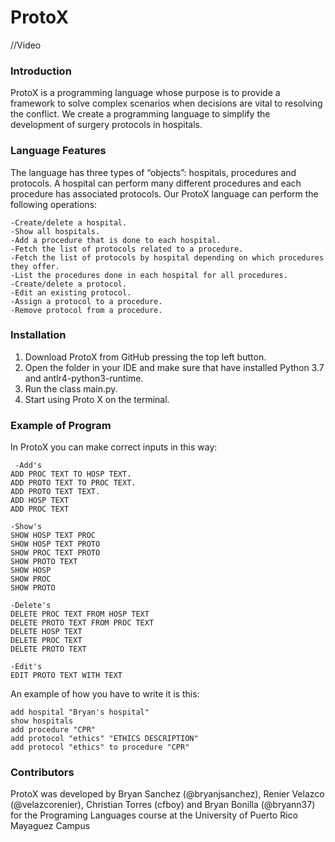 # ProtoX

//Video

### Introduction

ProtoX is a programming language whose purpose is to provide a framework to solve complex scenarios when decisions are vital to resolving the conflict. We create a programming language to simplify the development of surgery protocols in hospitals.

### Language Features

The language has three types of “objects”: hospitals, procedures and protocols. A hospital can perform many different procedures and each procedure has associated protocols. Our ProtoX language can perform the following operations:


```language
-Create/delete a hospital.
-Show all hospitals.
-Add a procedure that is done to each hospital.
-Fetch the list of protocols related to a procedure.
-Fetch the list of protocols by hospital depending on which procedures they offer.
-List the procedures done in each hospital for all procedures.
-Create/delete a protocol.
-Edit an existing protocol.
-Assign a protocol to a procedure.
-Remove protocol from a procedure.
```
### Installation

1. Download ProtoX from GitHub pressing the top left button.
2. Open the folder in your IDE and make sure that have installed Python 3.7 and antlr4-python3-runtime.
3. Run the class main.py.
4. Start using Proto X on the terminal.

### Example of Program

In ProtoX you can make correct inputs in this way:

```
 -Add's
ADD PROC TEXT TO HOSP TEXT.
ADD PROTO TEXT TO PROC TEXT.
ADD PROTO TEXT TEXT.
ADD HOSP TEXT
ADD PROC TEXT

-Show's
SHOW HOSP TEXT PROC
SHOW HOSP TEXT PROTO
SHOW PROC TEXT PROTO
SHOW PROTO TEXT
SHOW HOSP
SHOW PROC
SHOW PROTO

-Delete's
DELETE PROC TEXT FROM HOSP TEXT
DELETE PROTO TEXT FROM PROC TEXT
DELETE HOSP TEXT
DELETE PROC TEXT
DELETE PROTO TEXT

-Edit's
EDIT PROTO TEXT WITH TEXT
```
An example of how you have to write it is this:

````
add hospital "Bryan's hospital"
show hospitals
add procedure "CPR"
add protocol "ethics" "ETHICS DESCRIPTION"
add protocol "ethics" to procedure "CPR"
````

### Contributors

ProtoX was developed by Bryan Sanchez (@bryanjsanchez), Renier Velazco (@velazcorenier), Christian Torres (cfboy) and Bryan Bonilla (@bryann37) for the Programing Languages course at the University of Puerto Rico Mayaguez Campus
